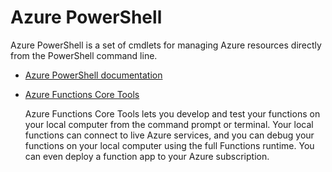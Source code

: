 # Azure PowerShell

Azure PowerShell is a set of cmdlets for managing Azure resources directly from the PowerShell command line.

* [Azure PowerShell documentation](https://docs.microsoft.com/en-us/powershell/azure/)

* [Azure Functions Core Tools](https://docs.microsoft.com/en-us/azure/azure-functions/functions-run-local)

    Azure Functions Core Tools lets you develop and test your functions on your local computer from the command prompt or terminal. Your local functions can connect to live Azure services, and you can debug your functions on your local computer using the full Functions runtime. You can even deploy a function app to your Azure subscription.
